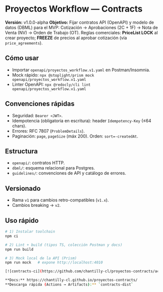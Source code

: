 # Proyectos Workflow — Contracts

**Versión:** v1.0.0-alpha
**Objetivo:** Fijar contratos API (OpenAPI) y modelo de datos (DBML) para el MVP:
Cotización → Aprobaciones (2C + 1F) → Nota de Venta (NV) → Orden de Trabajo (OT).
Reglas comerciales: **PriceList LOCK** al crear proyecto; **FREEZE** de precios al aprobar cotización (vía `price_agreements`).

## Cómo usar
- Importar `openapi/proyectos_workflow.v1.yaml` en Postman/Insomnia.
- Mock rápido: `npx @stoplight/prism mock openapi/proyectos_workflow.v1.yaml`
- Linter OpenAPI: `npx @redocly/cli lint openapi/proyectos_workflow.v1.yaml`

## Convenciones rápidas
- Seguridad: `Bearer <JWT>`.
- Idempotencia (obligatoria en escritura): header `Idempotency-Key` (≤64 chars).
- Errores: RFC 7807 (`ProblemDetails`).
- Paginación: `page`, `pageSize` (máx 200). Orden: `sort=-createdAt`.

## Estructura
- `openapi/`: contratos HTTP.
- `dbml/`: esquema relacional para Postgres.
- `guidelines/`: convenciones de API y catálogo de errores.

## Versionado
- Rama `v1` para cambios retro-compatibles (`v1.x`).
- Cambios breaking → `v2`.

## Uso rápido
```bash
# 1) Instalar toolchain
npm ci

# 2) Lint + build (tipos TS, colección Postman y docs)
npm run build

# 3) Mock local de la API (Prism)
npm run mock   # expone http://localhost:4010

[![contracts-ci](https://github.com/chantilly-cl/proyectos-contracts/actions/workflows/contracts-ci.yml/badge.svg)](https://github.com/chantilly-cl/proyectos-contracts/actions/workflows/contracts-ci.yml)

**Docs:** https://chantilly-cl.github.io/proyectos-contracts/
**Descarga rápida (Actions → Artifacts):** `contracts-dist`
